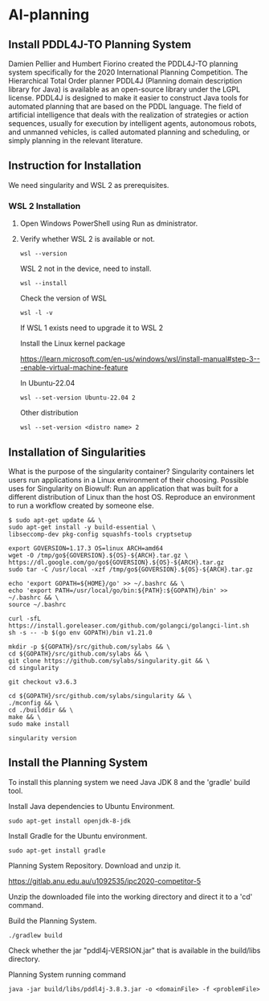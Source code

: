 # AI-planning

## Install PDDL4J-TO Planning System

Damien Pellier and Humbert Fiorino created the PDDL4J-TO planning system specifically for the 2020 International Planning Competition. 
The Hierarchical Total Order planner PDDL4J (Planning domain description library for Java) is available as an open-source library under the LGPL license. 
PDDL4J is designed to make it easier to construct Java tools for automated planning that are based on the PDDL language. 
The field of artificial intelligence that deals with the realization of strategies or action sequences, usually for execution by intelligent agents, autonomous robots, and unmanned vehicles, is called automated planning and scheduling, or simply planning in the relevant literature.

## Instruction for Installation
We need singularity and WSL 2 as prerequisites.

### WSL 2 Installation
1. Open Windows PowerShell using Run as dministrator.
2. Verify whether WSL 2 is available or not.
   ```
   wsl --version
   ```
   WSL 2 not in the device, need to install.
   ```
   wsl --install
   ```
   Check the version of WSL
   ```
   wsl -l -v
   ```
   
   If WSL 1 exists need to upgrade it to WSL 2

   Install the Linux kernel package
   
   https://learn.microsoft.com/en-us/windows/wsl/install-manual#step-3---enable-virtual-machine-feature

   In Ubuntu-22.04
   ```
   wsl --set-version Ubuntu-22.04 2
   ```
   Other distribution
   ```
   wsl --set-version <distro name> 2
   ```
## Installation of Singularities

What is the purpose of the singularity container?
Singularity containers let users run applications in a Linux environment of their choosing. Possible uses for Singularity on Biowulf: Run an application that was built for a different distribution of Linux than the host OS. Reproduce an environment to run a workflow created by someone else.

```
$ sudo apt-get update && \
sudo apt-get install -y build-essential \
libseccomp-dev pkg-config squashfs-tools cryptsetup

export GOVERSION=1.17.3 OS=linux ARCH=amd64
wget -O /tmp/go${GOVERSION}.${OS}-${ARCH}.tar.gz \
https://dl.google.com/go/go${GOVERSION}.${OS}-${ARCH}.tar.gz
sudo tar -C /usr/local -xzf /tmp/go${GOVERSION}.${OS}-${ARCH}.tar.gz

echo 'export GOPATH=${HOME}/go' >> ~/.bashrc && \
echo 'export PATH=/usr/local/go/bin:${PATH}:${GOPATH}/bin' >>
~/.bashrc && \
source ~/.bashrc

curl -sfL
https://install.goreleaser.com/github.com/golangci/golangci-lint.sh
sh -s -- -b $(go env GOPATH)/bin v1.21.0

mkdir -p ${GOPATH}/src/github.com/sylabs && \
cd ${GOPATH}/src/github.com/sylabs && \
git clone https://github.com/sylabs/singularity.git && \
cd singularity

git checkout v3.6.3

cd ${GOPATH}/src/github.com/sylabs/singularity && \
./mconfig && \
cd ./builddir && \
make && \
sudo make install

singularity version
```

## Install the Planning System
To install this planning system we need Java JDK 8 and the 'gradle' build tool.

Install Java dependencies to Ubuntu Environment.
```
sudo apt-get install openjdk-8-jdk
```
Install Gradle for the Ubuntu environment.
```
sudo apt-get install gradle
```
Planning System Repository. Download and unzip it. 

https://gitlab.anu.edu.au/u1092535/ipc2020-competitor-5

Unzip the downloaded file into the working directory and direct it to a 'cd'
command.

Build the Planning System.

```
./gradlew build
```
Check whether the jar "pddl4j-VERSION.jar" that is available in the build/libs
directory.

Planning System running command
```
java -jar build/libs/pddl4j-3.8.3.jar -o <domainFile> -f <problemFile>
```






